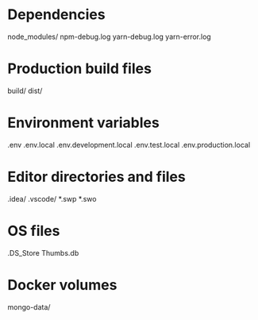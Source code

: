 # Dependencies
node_modules/
npm-debug.log
yarn-debug.log
yarn-error.log

# Production build files
build/
dist/

# Environment variables
.env
.env.local
.env.development.local
.env.test.local
.env.production.local

# Editor directories and files
.idea/
.vscode/
*.swp
*.swo

# OS files
.DS_Store
Thumbs.db

# Docker volumes
mongo-data/